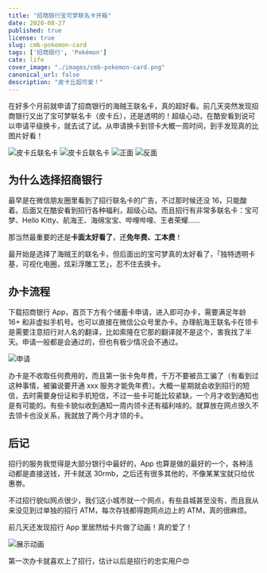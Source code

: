 ```yaml
---
title: "招商银行宝可梦联名卡开箱"
date: 2020-08-27
published: true
license: true
slug: cmb-pokemon-card
tags: ['招商银行', 'Pokémon']
cate: life
cover_image: "./images/cmb-pokemon-card.png"
canonical_url: false
description: "皮卡丘超可爱！"
---
```


在好多个月前就申请了招商银行的海贼王联名卡，真的超好看。前几天突然发现招商银行又出了宝可梦联名卡（皮卡丘），还是透明的！超级心动，在酷安看到说可以申请平级换卡，就去试了试。从申请换卡到领卡大概一周时间，到手发现真的比图片好看！

![皮卡丘联名卡](https://rmt.dogedoge.com/fetch/royce/storage/cmb-pokemon-card/2.png?fmt=webp&w=1280)
![皮卡丘联名卡](https://rmt.dogedoge.com/fetch/royce/storage/cmb-pokemon-card/1.png?fmt=webp)
![正面](https://rmt.dogedoge.com/fetch/royce/storage/cmb-pokemon-card/card-f.jpg?w=1280)
![反面](https://rmt.dogedoge.com/fetch/royce/storage/cmb-pokemon-card/card-b.jpg?w=1280)

## 为什么选择招商银行

最早是在微信朋友圈里看到了招行联名卡的广告，不过那时候还没 16，只能酸着。后面又在酷安看到招行各种福利，超级心动。而且招行有非常多联名卡：宝可梦、Hello Kitty、航海王、海绵宝宝、哔哩哔哩、王者荣耀……

那当然最重要的还是**卡面太好看了**，还**免年费、工本费**！

最开始是选择了海贼王的联名卡，但后面出的宝可梦真的太好看了，「独特透明卡基，可视化电圈，炫彩浮雕工艺」，忍不住去换卡。

## 办卡流程

下载招商银行 App，首页下方有个储蓄卡申请，进入即可办卡，需要满足年龄 16+ 和非虚拟手机号。也可以直接在微信公众号里办卡。办理航海王联名卡在领卡是需要注意招行对人名的翻译，比如索隆在它那的翻译就不是这个，害我找了半天。申请一般都是会通过的，但也有极少情况会不通过。

![申请](https://rmt.dogedoge.com/fetch/royce/storage/cmb-pokemon-card/get.png?fmt=webp)

办卡是不收取任何费用的，而且第一张卡免年费，千万不要被员工骗了（有看到过这种事情，被骗说要开通 xxx 服务才能免年费）。大概一星期就会收到招行的短信，去时需要身份证和手机短信，不过一些卡可能比较紧缺，一个月才收到通知也是有可能的。有些卡貌似收到通知一周内领卡还有福利啥的。就算放在网点很久不去领卡也没关系，我就放了两个月才领的卡。

## 后记

招行的服务我觉得是大部分银行中最好的，App 也算是做的最好的一个，各种活动都是直接送钱，开卡就送 30rmb，之后还有很多其他的，不像某某宝就只给优惠劵。

不过招行貌似网点很少，我们这小城市就一个网点，有些县城甚至没有，而且我从来没见到过单独的招行 ATM，每次存钱都得跑网点边上的 ATM，真的很麻烦。

前几天还发现招行 App 里居然给卡片做了动画！真的爱了！

![展示动画](https://rmt.dogedoge.com/fetch/royce/storage/cmb-pokemon-card/animation.gif)

第一次办卡就喜欢上了招行，估计以后是招行的忠实用户😍
